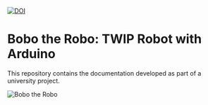 [![DOI](https://zenodo.org/badge/1015992026.svg)](https://doi.org/10.5281/zenodo.16982844)

# Bobo the Robo: TWIP Robot with Arduino

This repository contains the documentation developed as part of a university project.

![Bobo the Robo](https://raw.githubusercontent.com/amisean/bobo-the-robo/main/images/perf_3/perf_3_007.jpg)
